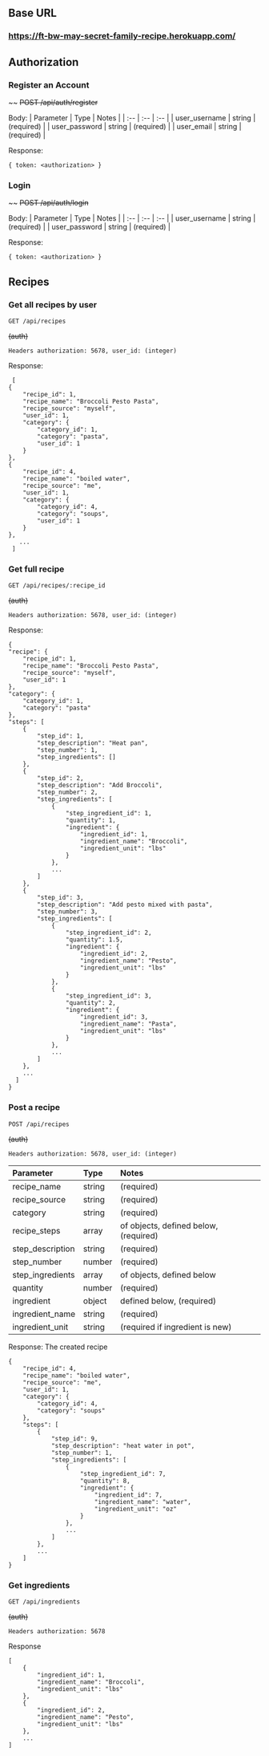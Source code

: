 ## Base URL

### https://ft-bw-may-secret-family-recipe.herokuapp.com/

## Authorization

### Register an Account

~~ ~~POST /api/auth/register~~

Body:
| Parameter | Type | Notes |
| :-- | :-- | :-- |
| user_username | string | (required) |
| user_password | string | (required) |
| user_email | string | (required) |

Response:

    { token: <authorization> }

### Login

~~ ~~POST /api/auth/login~~

Body:
| Parameter | Type | Notes |
| :-- | :-- | :-- |
| user_username | string | (required) |
| user_password | string | (required) |

Response:

    { token: <authorization> }

## Recipes

### Get all recipes by user

    GET /api/recipes

~~(auth)~~

    Headers authorization: 5678, user_id: (integer)

Response:

     [
    {
        "recipe_id": 1,
        "recipe_name": "Broccoli Pesto Pasta",
        "recipe_source": "myself",
        "user_id": 1,
        "category": {
            "category_id": 1,
            "category": "pasta",
            "user_id": 1
        }
    },
    {
        "recipe_id": 4,
        "recipe_name": "boiled water",
        "recipe_source": "me",
        "user_id": 1,
        "category": {
            "category_id": 4,
            "category": "soups",
            "user_id": 1
        }
    },
       ...
     ]

### Get full recipe

    GET /api/recipes/:recipe_id

~~(auth)~~

    Headers authorization: 5678, user_id: (integer)

Response:

    {
    "recipe": {
        "recipe_id": 1,
        "recipe_name": "Broccoli Pesto Pasta",
        "recipe_source": "myself",
        "user_id": 1
    },
    "category": {
        "category_id": 1,
        "category": "pasta"
    },
    "steps": [
        {
            "step_id": 1,
            "step_description": "Heat pan",
            "step_number": 1,
            "step_ingredients": []
        },
        {
            "step_id": 2,
            "step_description": "Add Broccoli",
            "step_number": 2,
            "step_ingredients": [
                {
                    "step_ingredient_id": 1,
                    "quantity": 1,
                    "ingredient": {
                        "ingredient_id": 1,
                        "ingredient_name": "Broccoli",
                        "ingredient_unit": "lbs"
                    }
                },
                ...
            ]
        },
        {
            "step_id": 3,
            "step_description": "Add pesto mixed with pasta",
            "step_number": 3,
            "step_ingredients": [
                {
                    "step_ingredient_id": 2,
                    "quantity": 1.5,
                    "ingredient": {
                        "ingredient_id": 2,
                        "ingredient_name": "Pesto",
                        "ingredient_unit": "lbs"
                    }
                },
                {
                    "step_ingredient_id": 3,
                    "quantity": 2,
                    "ingredient": {
                        "ingredient_id": 3,
                        "ingredient_name": "Pasta",
                        "ingredient_unit": "lbs"
                    }
                },
                ...
            ]
        },
        ...
      ]
    }

### Post a recipe

    POST /api/recipes

~~(auth)~~

    Headers authorization: 5678, user_id: (integer)

| Parameter        | Type   | Notes                                 |
| :--------------- | :----- | :------------------------------------ |
| recipe_name      | string | (required)                            |
| recipe_source    | string | (required)                            |
| category         | string | (required)                            |
| recipe_steps     | array  | of objects, defined below, (required) |
| step_description | string | (required)                            |
| step_number      | number | (required)                            |
| step_ingredients | array  | of objects, defined below             |
| quantity         | number | (required)                            |
| ingredient       | object | defined below, (required)             |
| ingredient_name  | string | (required)                            |
| ingredient_unit  | string | (required if ingredient is new)       |

Response: The created recipe

    {
        "recipe_id": 4,
        "recipe_name": "boiled water",
        "recipe_source": "me",
        "user_id": 1,
        "category": {
            "category_id": 4,
            "category": "soups"
        },
        "steps": [
            {
                "step_id": 9,
                "step_description": "heat water in pot",
                "step_number": 1,
                "step_ingredients": [
                    {
                        "step_ingredient_id": 7,
                        "quantity": 8,
                        "ingredient": {
                            "ingredient_id": 7,
                            "ingredient_name": "water",
                            "ingredient_unit": "oz"
                        }
                    },
                    ...
                ]
            },
            ...
        ]
    }

### Get ingredients

    GET /api/ingredients

~~(auth)~~

    Headers authorization: 5678

Response

    [
        {
            "ingredient_id": 1,
            "ingredient_name": "Broccoli",
            "ingredient_unit": "lbs"
        },
        {
            "ingredient_id": 2,
            "ingredient_name": "Pesto",
            "ingredient_unit": "lbs"
        },
        ...
    ]
